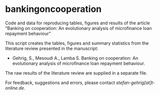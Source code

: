 # bankingoncooperation

Code and data for reproducing tables, figures and results of the article "Banking on cooperation: An evolutionary analysis of microfinance loan repayment behaviour"

This script creates the tables, figures and summary statistics from the literature review presented in the manuscript:

+ Gehrig, S., Mesoudi A., Lamba S. Banking on cooperation: An evolutionary analysis of microfinance loan repayment behaviour.               
                                                              
The raw results of the literature review are supplied in a separate file.

For feedback, suggestions and errors, please contact *stefan-gehrig[at]t-online.de*.
